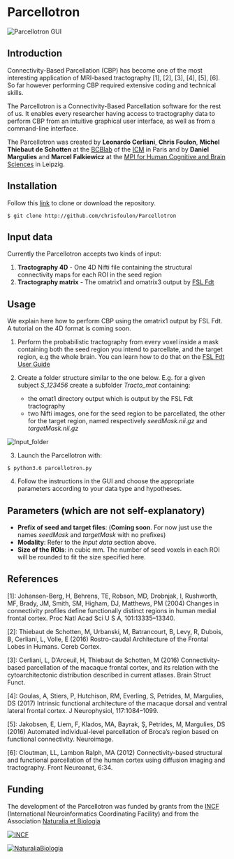 # Parcellotron
![Parcellotron GUI](https://dl.dropboxusercontent.com/u/13850642/parcellotron_website/PARCELLOTRON.gif)

Introduction
------------
Connectivity-Based Parcellation (CBP) has become one of the most interesting application of MRI-based tractography [1], [2], [3], [4], [5], [6]. So far however performing CBP required extensive coding and technical skills.

The Parcellotron is a Connectivity-Based Parcellation software for the rest of us. It enables every researcher having access to tractography data to perform CBP from an intuitive graphical user interface, as well as from a command-line interface.

The Parcellotron was created by **Leonardo Cerliani**, **Chris Foulon**, **Michel Thiebaut de Schotten** at the [BCBlab](http://bcblab.com/) of the [ICM](http://icm-institute.org/en/) in Paris and by **Daniel Margulies** and **Marcel Falkiewicz** at the [MPI for Human Cognitive and Brain Sciences](https://www.cbs.mpg.de/independent-research-groups/neuroanatomy-and-connectivity) in Leipzig.

Installation
------------
Follow this [link](http://github.com/chrisfoulon/Parcellotron) to clone or download the repository.
```
$ git clone http://github.com/chrisfoulon/Parcellotron
```

Input data
--------------
Currently the Parcellotron accepts two kinds of input:

1. **Tractography 4D** - One 4D Nifti file containing the structural connectivity maps for each ROI in the seed region
2. **Tractography matrix** - The omatrix1 and omatrix3 output by [FSL Fdt](https://fsl.fmrib.ox.ac.uk/fsl/fslwiki/FDT/UserGuide)  


Usage
-----
We explain here how to perform CBP using the omatrix1 output by FSL Fdt. A tutorial on the 4D format is coming soon.

1. Perform the probabilistic tractography from every voxel inside a mask containing both the seed region you intend to parcellate, and the target region, e.g the whole brain. You can learn how to do that on the [FSL Fdt User Guide](https://fsl.fmrib.ox.ac.uk/fsl/fslwiki/FDT/UserGuide)
 
2. Create a folder structure similar to the one below. E.g. for a given subject *S_123456* create a subfolder *Tracto_mat* containing:
	* the omat1 directory output which is output by the FSL Fdt tractography
	* two Nifti images, one for the seed region to be parcellated, the other for the target region, named respectively  *seedMask.nii.gz* and *targetMask.nii.gz* 
	
![Input_folder](https://dl.dropboxusercontent.com/u/13850642/parcellotron_website/folder_structure.png)


3.  Launch the Parcellotron with:
```
$ python3.6 parcellotron.py
```

4. Follow the instructions in the GUI and choose the appropriate parameters according to your data type and hypotheses. 

Parameters (which are not self-explanatory)
----------------
* **Prefix of seed and target files**: (**Coming soon**. For now just use the names *seedMask* and *targetMask* with no prefixes)
* **Modality**: Refer to the *Input data* section above.
*  **Size of the ROIs**: in cubic mm. The number of seed voxels in each ROI will be rounded to fit the size specified here.



References
---------------
[1]: Johansen-Berg, H, Behrens, TE, Robson, MD, Drobnjak, I, Rushworth, MF, Brady, JM, Smith, SM, Higham, DJ, Matthews, PM (2004) Changes in connectivity profiles define functionally distinct regions in human medial frontal cortex. Proc Natl Acad Sci U S A, 101:13335–13340.

[2]: Thiebaut de Schotten, M, Urbanski, M, Batrancourt, B, Levy, R, Dubois, B, Cerliani, L, Volle, E (2016) Rostro-caudal Architecture of the Frontal Lobes in Humans. Cereb Cortex.

[3]: Cerliani, L, D’Arceuil, H, Thiebaut de Schotten, M (2016) Connectivity-based parcellation of the macaque frontal cortex, and its relation with the cytoarchitectonic distribution described in current atlases. Brain Struct Funct.

[4]: Goulas, A, Stiers, P, Hutchison, RM, Everling, S, Petrides, M, Margulies, DS (2017) Intrinsic functional architecture of the macaque dorsal and ventral lateral frontal cortex. J Neurophysiol, 117:1084–1099.

[5]: Jakobsen, E, Liem, F, Klados, MA, Bayrak, Ş, Petrides, M, Margulies, DS (2016) Automated individual-level parcellation of Broca’s region based on functional connectivity. Neuroimage.

[6]: Cloutman, LL, Lambon Ralph, MA (2012) Connectivity-based structural and functional parcellation of the human cortex using diffusion imaging and tractography. Front Neuroanat, 6:34.


Funding
-------
The development of the Parcellotron was funded by grants from the [INCF](https://www.incf.org/) (International Neuroinformatics Coordinating Facility) and from the Association [Naturalia et Biologia](http://www.naturaliaetbiologia.fr/)

[![INCF](https://dl.dropboxusercontent.com/u/13850642/parcellotron_website/INCF_logo.svg)](https://www.incf.org/)

[![NaturaliaBiologia](https://dl.dropboxusercontent.com/u/13850642/parcellotron_website/Naturalia_Biologia.jpg)](http://www.naturaliaetbiologia.fr/)




